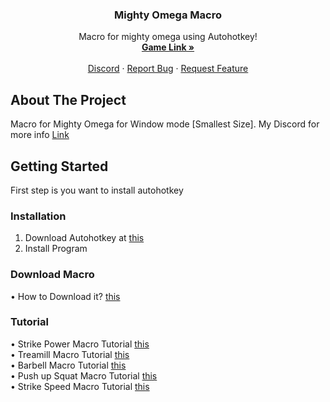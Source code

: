 <div id="top"></div>

<h3 align="center">Mighty Omega Macro</h3>

  <p align="center">
    Macro for mighty omega using Autohotkey!
    <br />
    <a href="https://www.roblox.com/games/4878988249/BERSERK-MODE-NEW-CLANS-Mighty-Omega"><strong>Game Link »</strong></a>
    <br />
    <br />
    <a href="https://discord.gg/4rxfjtnMGt">Discord</a>
    ·
    <a href="https://discord.gg/4rxfjtnMGt">Report Bug</a>
    ·
    <a href="https://discord.gg/4rxfjtnMGt">Request Feature</a>
  </p>
</div>







<!-- ABOUT THE PROJECT -->
## About The Project
Macro for Mighty Omega for Window mode [Smallest Size]. My Discord for more info [Link](https://discord.gg/4rxfjtnMGt)





<!-- GETTING STARTED -->
## Getting Started

First step is you want to install autohotkey 



### Installation

1. Download Autohotkey at [this](https://www.autohotkey.com/)
2. Install Program

### Download Macro

• How to Download it? [this](https://youtu.be/Y02T8AiiJxw)

### Tutorial
   • Strike Power Macro Tutorial [this](https://www.youtube.com/watch?v=2j5-CR7V6z8&ab_channel=Vivacious)<br>
   • Treamill Macro Tutorial [this](https://youtu.be/YPV8Hmhqo9U)<br>
   • Barbell Macro Tutorial [this](https://youtu.be/E8D3PhUnleY)<br>
   • Push up Squat Macro Tutorial [this](https://www.youtube.com/watch?v=eES7TH1K1K4&ab_channel=Vivacious)<br>
   • Strike Speed Macro Tutorial [this](https://youtu.be/opPhuuLb54Q)<br>




<!-- <p align="right">(<a href="#top">back to top</a>)</p>


